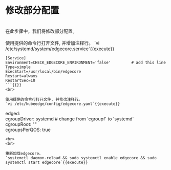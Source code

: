 # 修改部分配置
<br>
在此步骤中，我们将修改部分配置。

<br>
<br>
使用提供的命令行打开文件, 并增加注释行。      
`vi /etc/systemd/system/edgecore.service`{{execute}}  

```
[Service]  
Environment=CHECK_EDGECORE_ENVIRONMENT='false'         # add this line   
Type=simple  
ExecStart=/usr/local/bin/edgecore  
Restart=always  
RestartSec=10
```{{}}     
<br>

使用提供的命令行打开文件, 并修改注释行。    
`vi /etc/kubeedge/config/edgecore.yaml`{{execute}}    

```
edged:  
    cgroupDriver: systemd               # change from 'cgroupf' to 'systemd'  
    cgroupRoot: ""  
    cgroupsPerQOS: true
```{{}} 
<br>
<br>

重新加载edgecore。 
`systemctl daemon-reload && sudo systemctl enable edgecore && sudo systemctl start edgecore`{{execute}}
